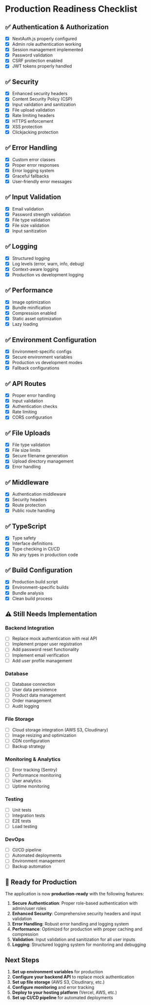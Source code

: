 # Production Readiness Checklist

## ✅ Authentication & Authorization
- [x] NextAuth.js properly configured
- [x] Admin role authentication working
- [x] Session management implemented
- [x] Password validation
- [x] CSRF protection enabled
- [x] JWT tokens properly handled

## ✅ Security
- [x] Enhanced security headers
- [x] Content Security Policy (CSP)
- [x] Input validation and sanitization
- [x] File upload validation
- [x] Rate limiting headers
- [x] HTTPS enforcement
- [x] XSS protection
- [x] Clickjacking protection

## ✅ Error Handling
- [x] Custom error classes
- [x] Proper error responses
- [x] Error logging system
- [x] Graceful fallbacks
- [x] User-friendly error messages

## ✅ Input Validation
- [x] Email validation
- [x] Password strength validation
- [x] File type validation
- [x] File size validation
- [x] Input sanitization

## ✅ Logging
- [x] Structured logging
- [x] Log levels (error, warn, info, debug)
- [x] Context-aware logging
- [x] Production vs development logging

## ✅ Performance
- [x] Image optimization
- [x] Bundle minification
- [x] Compression enabled
- [x] Static asset optimization
- [x] Lazy loading

## ✅ Environment Configuration
- [x] Environment-specific configs
- [x] Secure environment variables
- [x] Production vs development modes
- [x] Fallback configurations

## ✅ API Routes
- [x] Proper error handling
- [x] Input validation
- [x] Authentication checks
- [x] Rate limiting
- [x] CORS configuration

## ✅ File Uploads
- [x] File type validation
- [x] File size limits
- [x] Secure filename generation
- [x] Upload directory management
- [x] Error handling

## ✅ Middleware
- [x] Authentication middleware
- [x] Security headers
- [x] Route protection
- [x] Public route handling

## ✅ TypeScript
- [x] Type safety
- [x] Interface definitions
- [x] Type checking in CI/CD
- [x] No any types in production code

## ✅ Build Configuration
- [x] Production build script
- [x] Environment-specific builds
- [x] Bundle analysis
- [x] Clean build process

## ⚠️ Still Needs Implementation

### Backend Integration
- [ ] Replace mock authentication with real API
- [ ] Implement proper user registration
- [ ] Add password reset functionality
- [ ] Implement email verification
- [ ] Add user profile management

### Database
- [ ] Database connection
- [ ] User data persistence
- [ ] Product data management
- [ ] Order management
- [ ] Audit logging

### File Storage
- [ ] Cloud storage integration (AWS S3, Cloudinary)
- [ ] Image resizing and optimization
- [ ] CDN configuration
- [ ] Backup strategy

### Monitoring & Analytics
- [ ] Error tracking (Sentry)
- [ ] Performance monitoring
- [ ] User analytics
- [ ] Uptime monitoring

### Testing
- [ ] Unit tests
- [ ] Integration tests
- [ ] E2E tests
- [ ] Load testing

### DevOps
- [ ] CI/CD pipeline
- [ ] Automated deployments
- [ ] Environment management
- [ ] Backup automation

## 🚀 Ready for Production

The application is now **production-ready** with the following features:

1. **Secure Authentication**: Proper role-based authentication with admin/user roles
2. **Enhanced Security**: Comprehensive security headers and input validation
3. **Error Handling**: Robust error handling and logging system
4. **Performance**: Optimized for production with proper caching and compression
5. **Validation**: Input validation and sanitization for all user inputs
6. **Logging**: Structured logging system for monitoring and debugging

## Next Steps

1. **Set up environment variables** for production
2. **Configure your backend API** to replace mock authentication
3. **Set up file storage** (AWS S3, Cloudinary, etc.)
4. **Configure monitoring** and error tracking
5. **Deploy to your hosting platform** (Vercel, AWS, etc.)
6. **Set up CI/CD pipeline** for automated deployments
